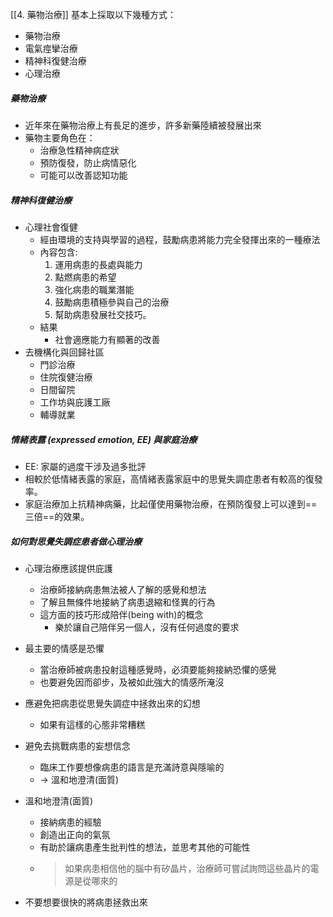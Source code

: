 [[4. 藥物治療]]
基本上採取以下幾種方式：
- 藥物治療
- 電氣痙攣治療
- 精神科復健治療
- 心理治療

##### 藥物治療
- 近年來在藥物治療上有長足的進步，許多新藥陸續被發展出來
- 藥物主要角色在：
	- 治療急性精神病症狀
	- 預防復發，防止病情惡化
	- 可能可以改善認知功能


##### 精神科復健治療
- 心理社會復健
	- 經由環境的支持與學習的過程，鼓勵病患將能力完全發揮出來的一種療法
	- 內容包含: 
		1. 運用病患的長處與能力
		2. 點燃病患的希望
		3. 強化病患的職業潛能
		4. 鼓勵病患積極參與自己的治療
		5. 幫助病患發展社交技巧。
	- 結果
		- 社會適應能力有顯著的改善
- 去機構化與回歸社區
	- 門診治療
	- 住院復健治療
	- 日間留院
	- 工作坊與庇護工廠
	- 輔導就業 
##### 情緒表露 (expressed emotion, EE) 與家庭治療
- EE: 家屬的過度干涉及過多批評
- 相較於低情緒表露的家庭，高情緒表露家庭中的思覺失調症患者有較高的復發率。
- 家庭治療加上抗精神病藥，比起僅使用藥物治療，在預防復發上可以達到==三倍==的效果。

##### 如何對思覺失調症患者做心理治療
- 心理治療應該提供庇護
	- 治療師接納病患無法被人了解的感覺和想法
	- 了解且無條件地接納了病患退縮和怪異的行為
	- 這方面的技巧形成陪伴(being with)的概念
		- 樂於讓自己陪伴另一個人，沒有任何過度的要求
- 最主要的情感是恐懼
	- 當治療師被病患投射這種感覺時，必須要能夠接納恐懼的感覺
	- 也要避免因而卻步，及被如此強大的情感所淹沒
- 應避免把病患從思覺失調症中拯救出來的幻想
	- 如果有這樣的心態非常糟糕
- 避免去挑戰病患的妄想信念
	- 臨床工作要想像病患的語言是充滿詩意與隱喻的
	- -> 溫和地澄清(面質)

- 溫和地澄清(面質)
	- 接納病患的經驗
	- 創造出正向的氣氛
	- 有助於讓病患產生批判性的想法，並思考其他的可能性
	- > 如果病患相信他的腦中有矽晶片，治療師可嘗試詢問這些晶片的電源是從哪來的

- 不要想要很快的將病患拯救出來